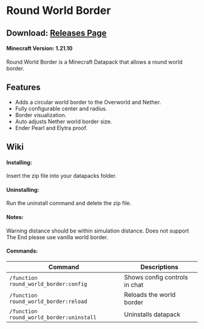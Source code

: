 # Round World Border
## Download: [Releases Page](https://github.com/DominoWWW/Round-World-Border/releases)
#### Minecraft Version: 1.21.10
Round World Border is a Minecraft Datapack that allows a round world border.
## Features
- Adds a circular world border to the Overworld and Nether.
- Fully configurable center and radius.
- Border visualization.
- Auto adjusts Nether world border size.
- Ender Pearl and Elytra proof.

## Wiki
#### Installing:
Insert the zip file into your datapacks folder.

#### Uninstalling:
Run the uninstall command and delete the zip file.

#### Notes:
Warning distance should be within simulation distance.
Does not support The End please use vanilla world border.

#### Commands:
| Command | Descriptions |
| --- | --- |
| ```/function round_world_border:config``` | Shows config controls in chat |
| ```/function round_world_border:reload``` | Reloads the world border |
| ```/function round_world_border:uninstall``` | Uninstalls datapack |
